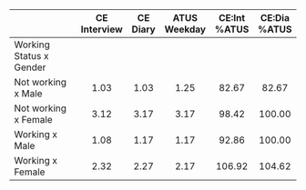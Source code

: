 
|                      | CE<br>Interview |  CE<br>Diary | ATUS<br>Weekday | CE:Int<br>%ATUS | CE:Dia<br>%ATUS |
| -------------------- | :----------: | :----------: | :----------: | :----------: | :----------: |
| Working Status x Gender |              |              |              |              |              |
| Not working x Male   |         1.03 |         1.03 |         1.25 |        82.67 |        82.67 |
| Not working x Female |         3.12 |         3.17 |         3.17 |        98.42 |       100.00 |
| Working x Male       |         1.08 |         1.17 |         1.17 |        92.86 |       100.00 |
| Working x Female     |         2.32 |         2.27 |         2.17 |       106.92 |       104.62 |


